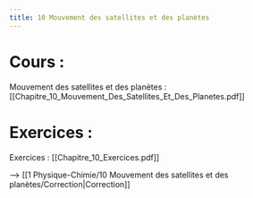 ```yaml
---
title: 10 Mouvement des satellites et des planètes
---
```

# Cours :
Mouvement des satellites et des planètes : [[Chapitre_10_Mouvement_Des_Satellites_Et_Des_Planetes.pdf]]

# Exercices :
Exercices : [[Chapitre_10_Exercices.pdf]]

--> [[1 Physique-Chimie/10 Mouvement des satellites et des planètes/Correction|Correction]]